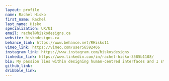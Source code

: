 ```yaml
---
layout: profile
name: Rachel Hisko
first_name: Rachel
last_name: Hisko
specialization: UX/UI
email: rachel@hiskodesigns.ca
website: hiskodesigns.ca
behance_link: https://www.behance.net/RHisko11
vimeo_link: https://vimeo.com/user56592466
instagram_link: https://www.instagram.com/hiskosdesigns
linkedin_link: https://www.linkedin.com/in/rachel-hisko-3585b1108/
bio: My passion lies within designing human-centred interfaces and I strongly believe it will help me make a significant impact on the world.
github_link:
dribbble_link:
---
```


